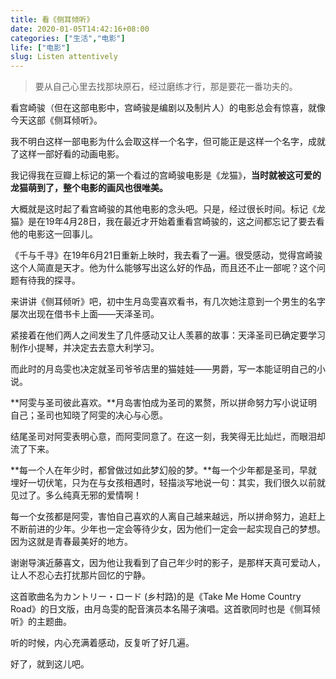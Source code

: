 ```yaml
---
title: 看《侧耳倾听》
date: 2020-01-05T14:42:16+08:00
categories: ["生活","电影"]
life: ["电影"]
slug: Listen attentively
---
```


> 要从自己心里去找那块原石，经过磨练才行，那是要花一番功夫的。

看宫崎骏（但在这部电影中，宫崎骏是编剧以及制片人）的电影总会有惊喜，就像今天这部《侧耳倾听》。

我不明白这样一部电影为什么会取这样一个名字，但可能正是这样一个名字，成就了这样一部好看的动画电影。

 我记得我在豆瓣上标记的第一个看过的宫崎骏电影是《龙猫》，**当时就被这可爱的龙猫萌到了，整个电影的画风也很唯美。**

大概就是这时起了看宫崎骏的其他电影的念头吧。只是，经过很长时间。标记《龙猫》是在19年4月28日，我在最近才开始着重看宫崎骏的，这之间都忘记了要去看他的电影这一回事儿。

《千与千寻》在19年6月21日重新上映时，我去看了一遍。很受感动，觉得宫崎骏这个人简直是天才。他为什么能够写出这么好的作品，而且还不止一部呢？这个问题有待我的探寻。

来讲讲《侧耳倾听》吧，初中生月岛雯喜欢看书，有几次她注意到一个男生的名字屡次出现在借书卡上面——天泽圣司。

紧接着在他们两人之间发生了几件感动又让人羡慕的故事：天泽圣司已确定要学习制作小提琴，并决定去去意大利学习。

而此时的月岛雯也决定就圣司爷爷店里的猫娃娃——男爵，写一本能证明自己的小说。

**阿雯与圣司彼此喜欢。**月岛害怕成为圣司的累赘，所以拼命努力写小说证明自己；圣司也知晓了阿雯的决心与心愿。

结尾圣司对阿雯表明心意，而阿雯同意了。在这一刻，我笑得无比灿烂，而眼泪却流了下来。

**每一个人在年少时，都曾做过如此梦幻般的梦。**每一个少年都是圣司，早就埋好一切伏笔，只为在与女孩相遇时，轻描淡写地说一句：其实，我们很久以前就见过了。多么纯真无邪的爱情啊！

每一个女孩都是阿雯，害怕自己喜欢的人离自己越来越远，所以拼命努力，追赶上不断前进的少年。少年也一定会等待少女，因为他们一定会一起实现自己的梦想。因为这就是青春最美好的地方。

谢谢导演近藤喜文，因为他让我看到了自己年少时的影子，是那样天真可爱动人，让人不忍心去打扰那片回忆的宁静。

这首歌曲名为カントリー・ロード (乡村路)的是《Take Me Home Country Road》的日文版，由月岛雯的配音演员本名陽子演唱。这首歌同时也是《侧耳倾听》的主题曲。

听的时候，内心充满着感动，反复听了好几遍。

好了，就到这儿吧。